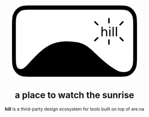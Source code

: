 <p align="center"><img src="hill.svg" width="400" /></p>

<h1 align="center">a place to watch the sunrise</h1>
<p align="center"><strong>hill</strong> is a third-party design ecosystem for tools built on top of are.na</p>
